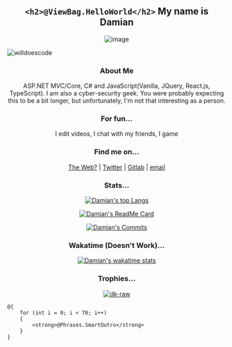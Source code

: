 <div align='center'>
 
## `<h2>@ViewBag.HelloWorld</h2>` My name is Damian

![image](https://user-images.githubusercontent.com/68110106/110680421-429ad480-81e1-11eb-9d39-16b3dad3b023.png)

<p align="left"> <img src="https://komarev.com/ghpvc/?username=dk-raw&label=Profile%20views&color=0e75b6&style=flat" alt="willdoescode" /> </p>

<!--test test -->
### About Me

ASP.NET MVC/Core, C# and JavaScript(Vanilla, JQuery, React.js, TypeScript). I am also a cyber-security geek. You were probably expecting this to be a bit longer, but unfortunately, I'm not that interesting as a person. 


### For fun...
I edit videos,
I chat with my friends,
I game

### Find me on...

[The Web?](https://dkatsios.ml "dkatsios.ml") | 
 [Twitter](https://twitter.com/damik_raw "@damik_raw") | 
 [Gitlab](https://gitlab.com/dk.raw "@dk.raw") | 
 [email](mailto:hello@dkatsios.tk?subject=Github&body=Dear%20Damian%2C%0D%0A%0D%0AI%20am%20writing%20to%20inform%20%2F%20warn%20%2F%20respond%20%2F%20ask%20you%20about%20.%20.%20. "hello@dkatsios.tk") 
</div>
<div align='center'>
 
### Stats...
 
 [![Damian's top Langs](https://github-readme-stats.vercel.app/api/top-langs/?username=dk-raw&show_icons=true&theme=dark&bg_color=171b22&text_color=CCCCCC&hide_border=true&include_all_commits=true)](https://github.com/anuraghazra/github-readme-stats "Damian's top languages")
 
   [![Damian's ReadMe Card](https://github-readme-stats.vercel.app/api?username=dk-raw&show_icons=true&theme=dark&bg_color=171b22&text_color=CCCCCC&hide_border=true&include_all_commits=true )](https://github.com/anuraghazra/github-readme-stats "Damian's ReadMe")
  
 [![Damian's Commits](https://github-readme-streak-stats.herokuapp.com/?user=dk-raw&show_icons=true&theme=dark&text_color=171B22&bg_color=171B22&hide_border=true&include_all_commits=true)](https://github.com/anuraghazra/github-readme-stats "Damian's commit streak")
   
### Wakatime (Doesn't Work)...
   
   [![Damian's wakatime stats](https://github-readme-stats.vercel.app/api/wakatime?username=dk_raw&show_icons=true&theme=dark&bg_color=171b22&text_color=CCCCCC&hide_border=true&include_all_commits=true)](https://github.com/anuraghazra/github-readme-stats "Damian's WakaTime")

### Trophies...

<p> <a href="https://github.com/ryo-ma/github-profile-trophy"><img src="https://github-profile-trophy.vercel.app/?username=dk-raw&theme=darkhub&margin-w=10&margin-h=10&column=7" alt="dk-raw" /></a> </p>

</div>

```CSHTML
@{
    for (int i = 0; i < 70; i++) 
    {
        <strong>@Phrases.SmartOutro</strong>
    }
}
```

